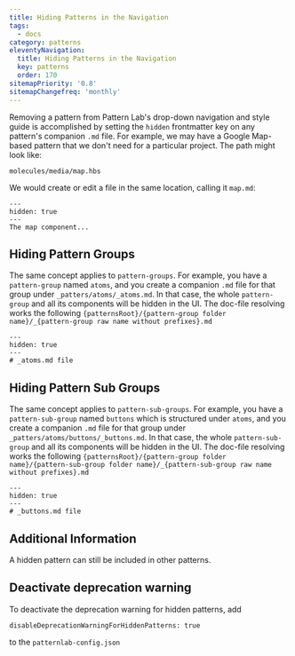 ```yaml
---
title: Hiding Patterns in the Navigation
tags:
  - docs
category: patterns
eleventyNavigation:
  title: Hiding Patterns in the Navigation
  key: patterns
  order: 170
sitemapPriority: '0.8'
sitemapChangefreq: 'monthly'
---
```


Removing a pattern from Pattern Lab's drop-down navigation and style guide is accomplished by setting the `hidden` frontmatter key on any pattern's companion `.md` file. For example, we may have a Google Map-based pattern that we don't need for a particular project. The path might look like:

    molecules/media/map.hbs

We would create or edit a file in the same location, calling it `map.md`:

```
---
hidden: true
---
The map component...
```

## Hiding Pattern Groups

The same concept applies to `pattern-groups`. For example, you have a `pattern-group` named `atoms`, and you create a companion `.md` file for that group under `_patters/atoms/_atoms.md`. In that case, the whole `pattern-group` and all its components will be hidden in the UI. The doc-file resolving works the following `{patternsRoot}/{pattern-group folder name}/_{pattern-group raw name without prefixes}.md`

```
---
hidden: true
---
# _atoms.md file
```

## Hiding Pattern Sub Groups

The same concept applies to `pattern-sub-groups`. For example, you have a `pattern-sub-group` named `buttons` which is structured under `atoms`, and you create a companion `.md` file for that group under `_patters/atoms/buttons/_buttons.md`. In that case, the whole `pattern-sub-group` and all its components will be hidden in the UI. The doc-file resolving works the following `{patternsRoot}/{pattern-group folder name}/{pattern-sub-group folder name}/_{pattern-sub-group raw name without prefixes}.md`

```
---
hidden: true
---
# _buttons.md file
```

## Additional Information

A hidden pattern can still be included in other patterns.

## Deactivate deprecation warning

To deactivate the deprecation warning for hidden patterns, add

```
disableDeprecationWarningForHiddenPatterns: true
```

to the `patternlab-config.json`
